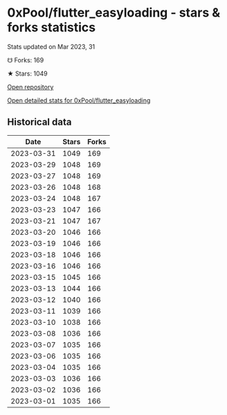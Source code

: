 # 0xPool/flutter_easyloading - stars & forks statistics

Stats updated on Mar 2023, 31

☋ Forks: 169

★ Stars: 1049

[Open repository](https://github.com/0xPool/flutter_easyloading)

[Open detailed stats for 0xPool/flutter_easyloading](https://reviewgithub.com/rep/0xPool/flutter_easyloading)

## Historical data
| Date | Stars | Forks |
|------|-------|-------|
| 2023-03-31 | 1049 | 169 | 
| 2023-03-29 | 1048 | 169 | 
| 2023-03-27 | 1048 | 169 | 
| 2023-03-26 | 1048 | 168 | 
| 2023-03-24 | 1048 | 167 | 
| 2023-03-23 | 1047 | 166 | 
| 2023-03-21 | 1047 | 167 | 
| 2023-03-20 | 1046 | 166 | 
| 2023-03-19 | 1046 | 166 | 
| 2023-03-18 | 1046 | 166 | 
| 2023-03-16 | 1046 | 166 | 
| 2023-03-15 | 1045 | 166 | 
| 2023-03-13 | 1044 | 166 | 
| 2023-03-12 | 1040 | 166 | 
| 2023-03-11 | 1039 | 166 | 
| 2023-03-10 | 1038 | 166 | 
| 2023-03-08 | 1036 | 166 | 
| 2023-03-07 | 1035 | 166 | 
| 2023-03-06 | 1035 | 166 | 
| 2023-03-04 | 1035 | 166 | 
| 2023-03-03 | 1036 | 166 | 
| 2023-03-02 | 1036 | 166 | 
| 2023-03-01 | 1035 | 166 | 

